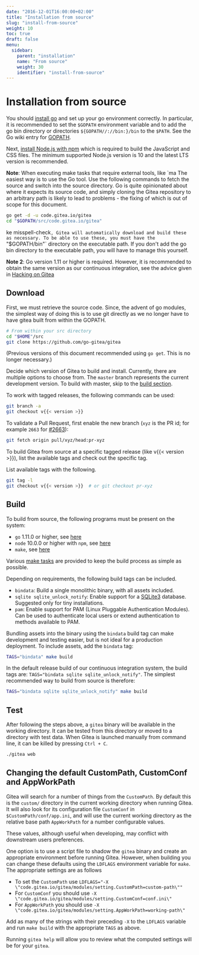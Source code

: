 ```yaml
---
date: "2016-12-01T16:00:00+02:00"
title: "Installation from source"
slug: "install-from-source"
weight: 10
toc: true
draft: false
menu:
  sidebar:
    parent: "installation"
    name: "From source"
    weight: 30
    identifier: "install-from-source"
---
```


# Installation from source

You should [install go](https://golang.org/doc/install) and set up your go
environment correctly. In particular, it is recommended to set the `$GOPATH`
environment variable and to add the go bin directory or directories
`${GOPATH//://bin:}/bin` to the `$PATH`. See the Go wiki entry for
[GOPATH](https://github.com/golang/go/wiki/GOPATH).

Next, [install Node.js with npm](https://nodejs.org/en/download/) which is
required to build the JavaScript and CSS files. The minimum supported Node.js
version is 10 and the latest LTS version is recommended.

**Note**: When executing make tasks that require external tools, like
`ma
The easiest way is to use the Go tool. Use the
following commands to fetch the source and switch into the source directory.
Go is quite opinionated about where it expects its source code, and simply
cloning the Gitea repository to an arbitrary path is likely to lead to
problems - the fixing of which is out of scope for this document.

```bash
go get -d -u code.gitea.io/gitea
cd "$GOPATH/src/code.gitea.io/gitea"
```
ke misspell-check`, Gitea will automatically download and build these as
necessary. To be able to use these, you must have the `"$GOPATH/bin"` directory
on the executable path. If you don't add the go bin directory to the
executable path, you will have to manage this yourself.

**Note 2**: Go version 1.11 or higher is required. However, it is recommended to
obtain the same version as our continuous integration, see the advice given in
<a href='{{< relref "doc/advanced/hacking-on-gitea.en-us.md" >}}'>Hacking on
Gitea</a>

## Download

First, we must retrieve the source code. Since, the advent of go modules, the
simplest way of doing this is to use git directly as we no longer have to have
gitea built from within the GOPATH. 

```bash
# From within your src directory
cd "$HOME"/src
git clone https://github.com/go-gitea/gitea
```

(Previous versions of this document recommended using `go get`. This is
no longer necessary.)

Decide which version of Gitea to build and install. Currently, there are
multiple options to choose from. The `master` branch represents the current
development version. To build with master, skip to the [build section](#build).

To work with tagged releases, the following commands can be used:

```bash
git branch -a
git checkout v{{< version >}}
```

To validate a Pull Request, first enable the new branch (`xyz` is the PR id;
for example `2663` for [#2663](https://github.com/go-gitea/gitea/pull/2663)):

```bash
git fetch origin pull/xyz/head:pr-xyz
```

To build Gitea from source at a specific tagged release (like v{{< version >}}), list the
available tags and check out the specific tag.

List available tags with the following.

```bash
git tag -l
git checkout v{{< version >}}  # or git checkout pr-xyz
```

## Build

To build from source, the following programs must be present on the system:

- `go` 1.11.0 or higher, see [here](https://golang.org/dl/)
- `node` 10.0.0 or higher with `npm`, see [here](https://nodejs.org/en/download/)
- `make`, see <a href='{{< relref "doc/advanced/make.en-us.md" >}}'>here</a>

Various [make tasks](https://github.com/go-gitea/gitea/blob/master/Makefile)
are provided to keep the build process as simple as possible.

Depending on requirements, the following build tags can be included.

* `bindata`: Build a single monolithic binary, with all assets included.
* `sqlite sqlite_unlock_notify`: Enable support for a
  [SQLite3](https://sqlite.org/) database. Suggested only for tiny
  installations.
* `pam`: Enable support for PAM (Linux Pluggable Authentication Modules). Can
  be used to authenticate local users or extend authentication to methods
  available to PAM.

Bundling assets into the binary using the `bindata` build tag can make
development and testing easier, but is not ideal for a production deployment.
To include assets, add the `bindata` tag:

```bash
TAGS="bindata" make build
```

In the default release build of our continuous integration system, the build
tags are: `TAGS="bindata sqlite sqlite_unlock_notify"`. The simplest
recommended way to build from source is therefore:

```bash
TAGS="bindata sqlite sqlite_unlock_notify" make build
```

## Test

After following the steps above, a `gitea` binary will be available in the working directory.
It can be tested from this directory or moved to a directory with test data. When Gitea is
launched manually from command line, it can be killed by pressing `Ctrl + C`.

```bash
./gitea web
```

## Changing the default CustomPath, CustomConf and AppWorkPath

Gitea will search for a number of things from the `CustomPath`. By default this is
the `custom/` directory in the current working directory when running Gitea. It will also
look for its configuration file `CustomConf` in `$CustomPath/conf/app.ini`, and will use the
current working directory as the relative base path `AppWorkPath` for a number configurable
values.

These values, although useful when developing, may conflict with downstream users preferences.

One option is to use a script file to shadow the `gitea` binary and create an appropriate
environment before running Gitea. However, when building you can change these defaults
using the `LDFLAGS` environment variable for `make`. The appropriate settings are as follows

* To set the `CustomPath` use `LDFLAGS="-X \"code.gitea.io/gitea/modules/setting.CustomPath=custom-path\""`
* For `CustomConf` you should use `-X \"code.gitea.io/gitea/modules/setting.CustomConf=conf.ini\"`
* For `AppWorkPath` you should use `-X \"code.gitea.io/gitea/modules/setting.AppWorkPath=working-path\"`

Add as many of the strings with their preceding `-X` to the `LDFLAGS` variable and run `make build`
with the appropriate `TAGS` as above.

Running `gitea help` will allow you to review what the computed settings will be for your `gitea`.

